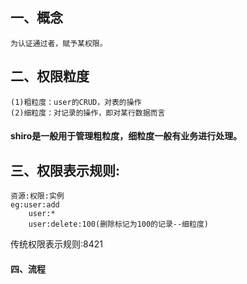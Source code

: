 ## 一、概念
	为认证通过者，赋予某权限。
## 二、权限粒度
	(1)粗粒度：user的CRUD，对表的操作
	(2)细粒度：对记录的操作，即对某行数据而言
#### shiro是一般用于管理粗粒度，细粒度一般有业务进行处理。
## 三、权限表示规则:
	资源:权限:实例
	eg:user:add 
        user:*
        user:delete:100(删除标记为100的记录--细粒度)
传统权限表示规则:8421

#### 四、流程